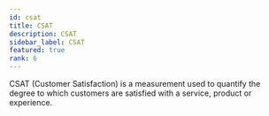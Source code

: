 ```yaml
---
id: csat
title: CSAT
description: CSAT
sidebar_label: CSAT
featured: true
rank: 6
---
```

 
CSAT (Customer Satisfaction) is a measurement used to quantify the degree to which customers are satisfied with a service, product or experience.